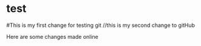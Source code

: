 # test
#This is my first change for testing git
//this is my second change to gitHub

Here are some changes made online
